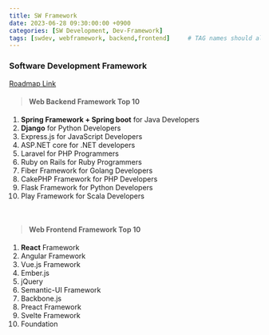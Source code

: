 ```yaml
---
title: SW Framework 
date: 2023-06-28 09:30:00:00 +0900
categories: [SW Development, Dev-Framework]
tags: [swdev, webframework, backend,frontend]     # TAG names should always be lowercase
--- 
```


### Software Development Framework
[Roadmap Link](https://github.com/pocojang/developer-roadmap)

> #### Web Backend Framework Top 10
1. **Spring Framework + Spring boot** for Java Developers
2. **Django** for Python Developers
3. Express.js for JavaScript Developers
4. ASP.NET core for .NET developers
5. Laravel for PHP Programmers
6. Ruby on Rails for Ruby Programmers
7. Fiber Framework for Golang Developers
8. CakePHP Framework for PHP Developers
9. Flask Framework for Python Developers
10. Play Framework for Scala Developers

<br>

> #### Web Frontend Framework Top 10
1. **React** Framework
2. Angular Framework
3. Vue.js Framework
4. Ember.js
5. jQuery
6. Semantic-UI Framework
7. Backbone.js
8. Preact Framework
9. Svelte Framework
10. Foundation